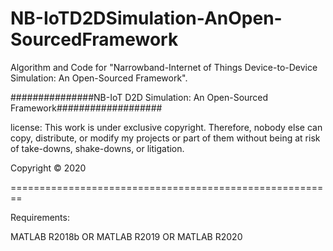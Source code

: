# NB-IoTD2DSimulation-AnOpen-SourcedFramework

Algorithm and Code for "Narrowband-Internet of Things Device-to-Device Simulation: An Open-Sourced Framework".


###############NB-IoT D2D Simulation: An Open-Sourced Framework###################

license: This work is under exclusive copyright. Therefore, nobody else can copy, distribute, or modify my projects or part of them without being at risk of take-downs, shake-downs, or litigation.

Copyright © 2020

========================================================

Requirements: 

MATLAB R2018b OR MATLAB R2019 OR MATLAB R2020


